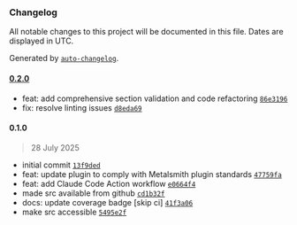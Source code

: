 ### Changelog

All notable changes to this project will be documented in this file. Dates are displayed in UTC.

Generated by [`auto-changelog`](https://github.com/CookPete/auto-changelog).

#### [0.2.0](https://github.com/wernerglinka/metalsmith-bundled-components/compare/0.1.0...0.2.0)

- feat: add comprehensive section validation and code refactoring [`86e3196`](https://github.com/wernerglinka/metalsmith-bundled-components/commit/86e3196082a7bac3558d76033a84a5050aa72fb6)
- fix: resolve linting issues [`d8eda69`](https://github.com/wernerglinka/metalsmith-bundled-components/commit/d8eda695542090a233a3b236a8d9eee10326e7bf)

#### 0.1.0

> 28 July 2025

- initial commit [`13f9ded`](https://github.com/wernerglinka/metalsmith-bundled-components/commit/13f9dedf2e2740d65bfd9d9807f468e14e487603)
- feat: update plugin to comply with Metalsmith plugin standards [`47759fa`](https://github.com/wernerglinka/metalsmith-bundled-components/commit/47759fa745b9ee0fcf33af91e3699e2e26c517d4)
- feat: add Claude Code Action workflow [`e0664f4`](https://github.com/wernerglinka/metalsmith-bundled-components/commit/e0664f46c1676b38cab0f5ead36facc296d82d3e)
- made src available from github [`cd1b32f`](https://github.com/wernerglinka/metalsmith-bundled-components/commit/cd1b32f6e4ece00ceae107db11acf3453730a67d)
- docs: update coverage badge [skip ci] [`41f3a06`](https://github.com/wernerglinka/metalsmith-bundled-components/commit/41f3a06196e2fb8c986393c4d4425b5d07a95322)
- make src accessible [`5495e2f`](https://github.com/wernerglinka/metalsmith-bundled-components/commit/5495e2f8187c189db01883e1dd4529f4afd6154d)
